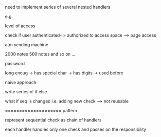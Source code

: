 need to implement series of several nested handlers

e.g.

level of access

check if user authenticated- > authorized to access space --> page access

atm vending machine

2000 notes 500 notes and so on ...

password 

long enoug -> has special char -> has digits -> used before

naive approach

write series of if else

what if seq is changed i.e. adding new check
--> not reusable

====================
pattern

represent sequential check as chain of handlers

each handler handles only one check and passes on the responsibility
